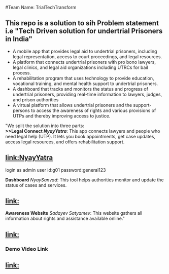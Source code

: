 #Team Name: TrialTechTransform 

<h2> This repo is a solution to sih Problem statement i.e "Tech Driven solution for undertrial Prisoners in India"</h2>
<ul>
  <li>A mobile app that provides legal aid to undertrial prisoners, including legal representation, access to court proceedings, and legal resources. </li> 
<li>A platform that connects undertrial prisoners with pro bono lawyers, legal clinics, and legal aid organizations including UTRCs for bail process.</li> 
<li>A rehabilitation program that uses technology to provide education, vocational training, and mental health support to undertrial prisoners.</li> 
<li>A dashboard that tracks and monitors the status and progress of undertrial prisoners, providing real-time information to lawyers, judges, and prison authorities</li> 
<li>A virtual platform that allows undertrial prisoners and the support-persons to access the awareness of rights and various provisions of UTPs and thereby improving access to justice. 
</li>
</ul>

<p>"We split the solution into three parts:
<br>
<b>>>Legal Connect </bApp<b> <i>NyayYatra</i></b>: This app connects lawyers and people who need legal help (UTP). It lets you book appointments, get case updates, access legal resources, and offers rehabilitation support.
  
<br>
<h2><a href="">link:NyayYatra</a></h2>
login as 
admin
user id:g01
password:general123

<B>Dashboard</B> <i>NyaySanvad</i>: This tool helps authorities monitor and update the status of cases and services.
<br>
<h2><a href="https://nyaysanvad.netlify.app/">link:</a></h2>
<b>Awareness Website</b> <i>Sadayev Satyamev</i>: This website gathers all information about rights and assistance available online."
<h2><a href="https://creative-pudding-8f2c6e.netlify.app/">link:</a></h2>
</p>

<h3>Demo Video Link</h3>
<h2><a href="">link:</a></h2>
